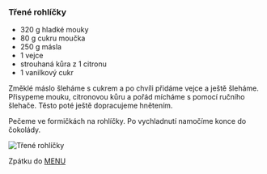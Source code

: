 ### Třené rohlíčky

- 320 g hladké mouky 
- 80 g cukru moučka
- 250 g másla
- 1 vejce
- strouhaná kůra z 1 citronu
- 1 vanilkový cukr



Změklé máslo šleháme s cukrem a po chvíli přidáme vejce a ještě šleháme. Přisypeme mouku, citronovou kůru a pořád mícháme s pomocí ručního šlehače. Těsto poté ještě dopracujeme hnětením. 

Pečeme ve formičkách na rohlíčky. Po vychladnutí namočíme konce do čokolády.

![Třené rohlíčky](../img/trene_rohlicky.JPG) 

Zpátku do [MENU](../index)
